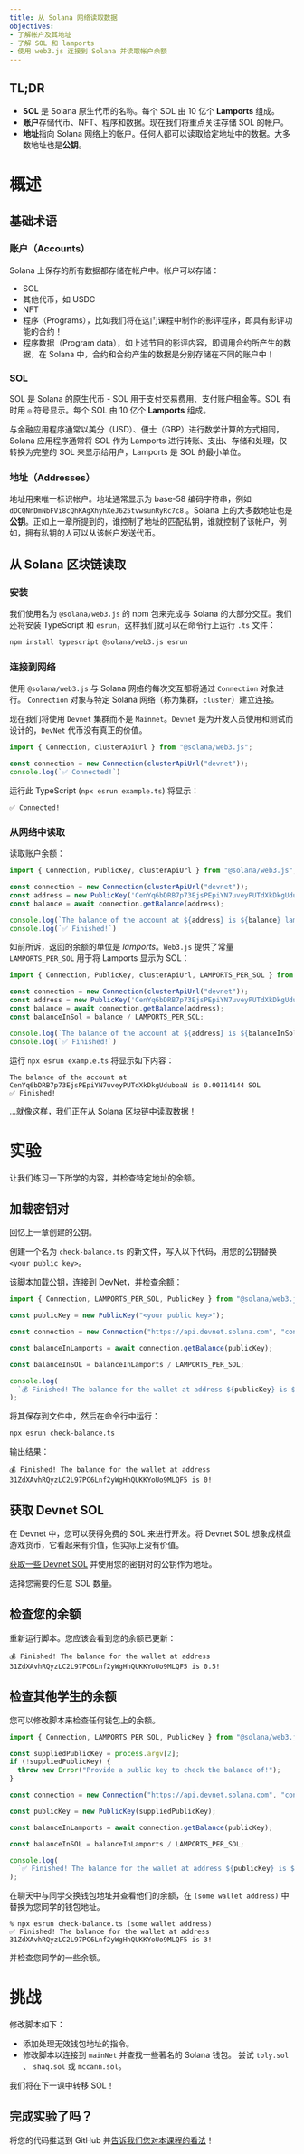 ```yaml
---
title: 从 Solana 网络读取数据
objectives:
- 了解帐户及其地址
- 了解 SOL 和 lamports
- 使用 web3.js 连接到 Solana 并读取帐户余额
---
```


## TL;DR

- **SOL** 是 Solana 原生代币的名称。每个 SOL 由 10 亿个 **Lamports** 组成。
- **账户**存储代币、NFT、程序和数据。现在我们将重点关注存储 SOL 的帐户。
- **地址**指向 Solana 网络上的帐户。任何人都可以读取给定地址中的数据。大多数地址也是**公钥**。

# 概述

## 基础术语

### 账户（Accounts）

Solana 上保存的所有数据都存储在帐户中。帐户可以存储：

- SOL
- 其他代币，如 USDC
- NFT
- 程序（Programs），比如我们将在这门课程中制作的影评程序，即具有影评功能的合约！
- 程序数据（Program data），如上述节目的影评内容，即调用合约所产生的数据，在 Solana 中，合约和合约产生的数据是分别存储在不同的账户中！

### SOL

SOL 是 Solana 的原生代币 - SOL 用于支付交易费用、支付账户租金等。SOL 有时用 `◎` 符号显示。每个 SOL 由 10 亿个 **Lamports** 组成。

与金融应用程序通常以美分（USD）、便士（GBP）进行数学计算的方式相同，Solana 应用程序通常将 SOL 作为 Lamports 进行转账、支出、存储和处理，仅转换为完整的 SOL 来显示给用户，Lamports 是 SOL 的最小单位。

### 地址（Addresses）

地址用来唯一标识帐户。地址通常显示为 base-58 编码字符串，例如 `dDCQNnDmNbFVi8cQhKAgXhyhXeJ625tvwsunRyRc7c8` 。Solana 上的大多数地址也是**公钥**。正如上一章所提到的，谁控制了地址的匹配私钥，谁就控制了该帐户，例如，拥有私钥的人可以从该帐户发送代币。

## 从 Solana 区块链读取

### 安装

我们使用名为 `@solana/web3.js` 的 npm 包来完成与 Solana 的大部分交互。我们还将安装 TypeScript 和 `esrun`，这样我们就可以在命令行上运行 `.ts` 文件：

```bash
npm install typescript @solana/web3.js esrun 
```

### 连接到网络

使用 `@solana/web3.js` 与 Solana 网络的每次交互都将通过 `Connection` 对象进行。  `Connection` 对象与特定 Solana 网络（称为集群，`cluster`）建立连接。

现在我们将使用 `Devnet` 集群而不是 `Mainnet`。`Devnet` 是为开发人员使用和测试而设计的，`DevNet` 代币没有真正的价值。

```typescript
import { Connection, clusterApiUrl } from "@solana/web3.js";

const connection = new Connection(clusterApiUrl("devnet"));
console.log(`✅ Connected!`)
```

运行此 TypeScript (`npx esrun example.ts`) 将显示：

```
✅ Connected!
```

### 从网络中读取

读取账户余额：

```typescript
import { Connection, PublicKey, clusterApiUrl } from "@solana/web3.js";

const connection = new Connection(clusterApiUrl("devnet"));
const address = new PublicKey('CenYq6bDRB7p73EjsPEpiYN7uveyPUTdXkDkgUduboaN');
const balance = await connection.getBalance(address);

console.log(`The balance of the account at ${address} is ${balance} lamports`); 
console.log(`✅ Finished!`)
```

如前所诉，返回的余额的单位是 *lamports*。`Web3.js` 提供了常量 `LAMPORTS_PER_SOL` 用于将 Lamports 显示为 SOL：

```typescript
import { Connection, PublicKey, clusterApiUrl, LAMPORTS_PER_SOL } from "@solana/web3.js";

const connection = new Connection(clusterApiUrl("devnet"));
const address = new PublicKey('CenYq6bDRB7p73EjsPEpiYN7uveyPUTdXkDkgUduboaN');
const balance = await connection.getBalance(address);
const balanceInSol = balance / LAMPORTS_PER_SOL;

console.log(`The balance of the account at ${address} is ${balanceInSol} SOL`); 
console.log(`✅ Finished!`)
```

运行 `npx esrun example.ts` 将显示如下内容：

```
The balance of the account at CenYq6bDRB7p73EjsPEpiYN7uveyPUTdXkDkgUduboaN is 0.00114144 SOL
✅ Finished!
```
...就像这样，我们正在从 Solana 区块链中读取数据！

# 实验

让我们练习一下所学的内容，并检查特定地址的余额。

## 加载密钥对 

回忆上一章创建的公钥。

创建一个名为 `check-balance.ts` 的新文件，写入以下代码，用您的公钥替换 `<your public key>`。

该脚本加载公钥，连接到 DevNet，并检查余额：

```typescript
import { Connection, LAMPORTS_PER_SOL, PublicKey } from "@solana/web3.js";

const publicKey = new PublicKey("<your public key>");

const connection = new Connection("https://api.devnet.solana.com", "confirmed");

const balanceInLamports = await connection.getBalance(publicKey);

const balanceInSOL = balanceInLamports / LAMPORTS_PER_SOL;

console.log(
  `💰 Finished! The balance for the wallet at address ${publicKey} is ${balanceInSOL}!`
);

```

将其保存到文件中，然后在命令行中运行：

```bash
npx esrun check-balance.ts
```

输出结果：

```
💰 Finished! The balance for the wallet at address 31ZdXAvhRQyzLC2L97PC6Lnf2yWgHhQUKKYoUo9MLQF5 is 0!
```

## 获取 Devnet SOL

在 Devnet 中，您可以获得免费的 SOL 来进行开发。将 Devnet SOL 想象成棋盘游戏货币，它看起来有价值，但实际上没有价值。

[获取一些 Devnet SOL](https://faucet.solana.com/) 并使用您的密钥对的公钥作为地址。

选择您需要的任意 SOL 数量。

## 检查您的余额

重新运行脚本。您应该会看到您的余额已更新：

```
💰 Finished! The balance for the wallet at address 31ZdXAvhRQyzLC2L97PC6Lnf2yWgHhQUKKYoUo9MLQF5 is 0.5!
```

## 检查其他学生的余额

您可以修改脚本来检查任何钱包上的余额。

```typescript
import { Connection, LAMPORTS_PER_SOL, PublicKey } from "@solana/web3.js";

const suppliedPublicKey = process.argv[2];
if (!suppliedPublicKey) {
  throw new Error("Provide a public key to check the balance of!");
}

const connection = new Connection("https://api.devnet.solana.com", "confirmed");

const publicKey = new PublicKey(suppliedPublicKey);

const balanceInLamports = await connection.getBalance(publicKey);

const balanceInSOL = balanceInLamports / LAMPORTS_PER_SOL;

console.log(
  `✅ Finished! The balance for the wallet at address ${publicKey} is ${balanceInSOL}!`
);

```

在聊天中与同学交换钱包地址并查看他们的余额，在 `(some wallet address)` 中替换为您同学的钱包地址。

```
% npx esrun check-balance.ts (some wallet address)
✅ Finished! The balance for the wallet at address 31ZdXAvhRQyzLC2L97PC6Lnf2yWgHhQUKKYoUo9MLQF5 is 3!
```

并检查您同学的一些余额。

# 挑战

修改脚本如下：

  - 添加处理无效钱包地址的指令。
  - 修改脚本以连接到 `mainNet` 并查找一些著名的 Solana 钱包。 尝试 `toly.sol` 、 `shaq.sol` 或 `mccann.sol`。

我们将在下一课中转移 SOL！

## 完成实验了吗？

将您的代码推送到 GitHub 并[告诉我们您对本课程的看法](https://form.typeform.com/to/IPH0UGz7#answers-lesson=8bbbfd93-1cdc-4ce3-9c83-637e7aa57454)！